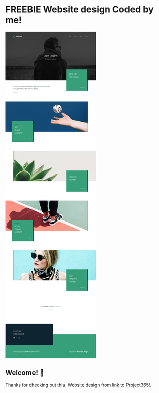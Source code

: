 # FREEBIE Website design Coded by me!

![Design](./design/design.jpg)

## Welcome! 👋

Thanks for checking out this. Website design from [link to Project365!](https://project365.design).
